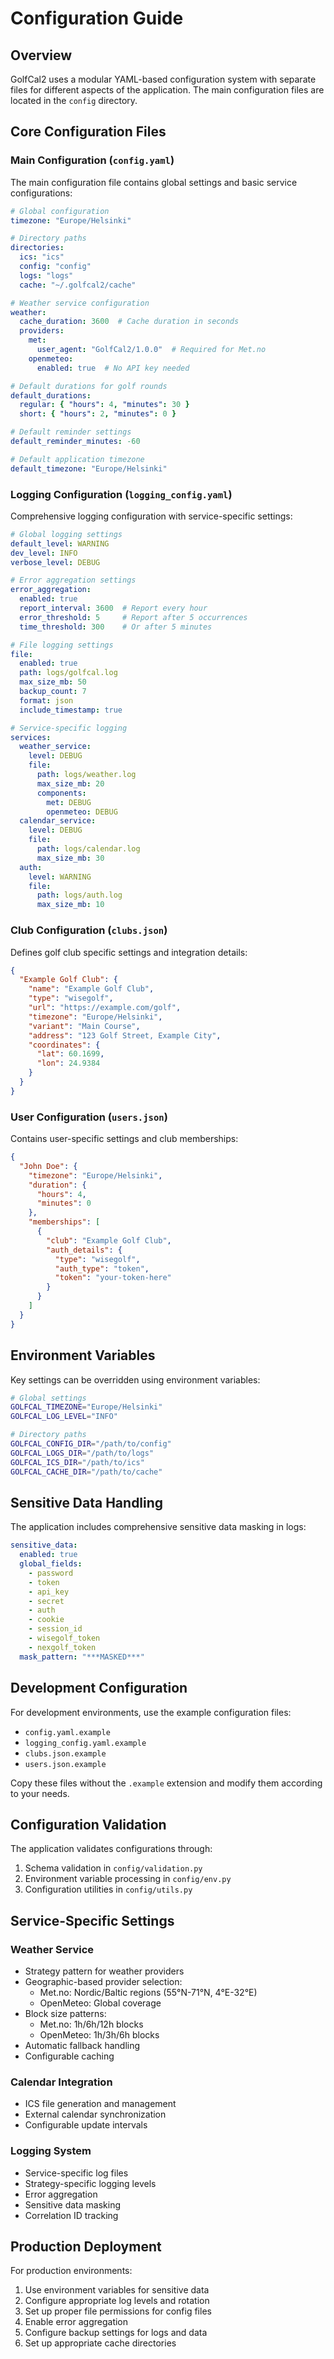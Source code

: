# Configuration Guide

## Overview

GolfCal2 uses a modular YAML-based configuration system with separate files for different aspects of the application. The main configuration files are located in the `config` directory.

## Core Configuration Files

### Main Configuration (`config.yaml`)

The main configuration file contains global settings and basic service configurations:

```yaml
# Global configuration
timezone: "Europe/Helsinki"

# Directory paths
directories:
  ics: "ics"
  config: "config"
  logs: "logs"
  cache: "~/.golfcal2/cache"

# Weather service configuration
weather:
  cache_duration: 3600  # Cache duration in seconds
  providers:
    met:
      user_agent: "GolfCal2/1.0.0"  # Required for Met.no
    openmeteo:
      enabled: true  # No API key needed

# Default durations for golf rounds
default_durations:
  regular: { "hours": 4, "minutes": 30 }
  short: { "hours": 2, "minutes": 0 }

# Default reminder settings
default_reminder_minutes: -60

# Default application timezone
default_timezone: "Europe/Helsinki"
```

### Logging Configuration (`logging_config.yaml`)

Comprehensive logging configuration with service-specific settings:

```yaml
# Global logging settings
default_level: WARNING
dev_level: INFO
verbose_level: DEBUG

# Error aggregation settings
error_aggregation:
  enabled: true
  report_interval: 3600  # Report every hour
  error_threshold: 5     # Report after 5 occurrences
  time_threshold: 300    # Or after 5 minutes

# File logging settings
file:
  enabled: true
  path: logs/golfcal.log
  max_size_mb: 50
  backup_count: 7
  format: json
  include_timestamp: true

# Service-specific logging
services:
  weather_service:
    level: DEBUG
    file:
      path: logs/weather.log
      max_size_mb: 20
      components:
        met: DEBUG
        openmeteo: DEBUG
  calendar_service:
    level: DEBUG
    file:
      path: logs/calendar.log
      max_size_mb: 30
  auth:
    level: WARNING
    file:
      path: logs/auth.log
      max_size_mb: 10
```

### Club Configuration (`clubs.json`)

Defines golf club specific settings and integration details:

```json
{
  "Example Golf Club": {
    "name": "Example Golf Club",
    "type": "wisegolf",
    "url": "https://example.com/golf",
    "timezone": "Europe/Helsinki",
    "variant": "Main Course",
    "address": "123 Golf Street, Example City",
    "coordinates": {
      "lat": 60.1699,
      "lon": 24.9384
    }
  }
}
```

### User Configuration (`users.json`)

Contains user-specific settings and club memberships:

```json
{
  "John Doe": {
    "timezone": "Europe/Helsinki",
    "duration": {
      "hours": 4,
      "minutes": 0
    },
    "memberships": [
      {
        "club": "Example Golf Club",
        "auth_details": {
          "type": "wisegolf",
          "auth_type": "token",
          "token": "your-token-here"
        }
      }
    ]
  }
}
```

## Environment Variables

Key settings can be overridden using environment variables:

```bash
# Global settings
GOLFCAL_TIMEZONE="Europe/Helsinki"
GOLFCAL_LOG_LEVEL="INFO"

# Directory paths
GOLFCAL_CONFIG_DIR="/path/to/config"
GOLFCAL_LOGS_DIR="/path/to/logs"
GOLFCAL_ICS_DIR="/path/to/ics"
GOLFCAL_CACHE_DIR="/path/to/cache"
```

## Sensitive Data Handling

The application includes comprehensive sensitive data masking in logs:

```yaml
sensitive_data:
  enabled: true
  global_fields:
    - password
    - token
    - api_key
    - secret
    - auth
    - cookie
    - session_id
    - wisegolf_token
    - nexgolf_token
  mask_pattern: "***MASKED***"
```

## Development Configuration

For development environments, use the example configuration files:
- `config.yaml.example`
- `logging_config.yaml.example`
- `clubs.json.example`
- `users.json.example`

Copy these files without the `.example` extension and modify them according to your needs.

## Configuration Validation

The application validates configurations through:
1. Schema validation in `config/validation.py`
2. Environment variable processing in `config/env.py`
3. Configuration utilities in `config/utils.py`

## Service-Specific Settings

### Weather Service
- Strategy pattern for weather providers
- Geographic-based provider selection:
  - Met.no: Nordic/Baltic regions (55°N-71°N, 4°E-32°E)
  - OpenMeteo: Global coverage
- Block size patterns:
  - Met.no: 1h/6h/12h blocks
  - OpenMeteo: 1h/3h/6h blocks
- Automatic fallback handling
- Configurable caching

### Calendar Integration
- ICS file generation and management
- External calendar synchronization
- Configurable update intervals

### Logging System
- Service-specific log files
- Strategy-specific logging levels
- Error aggregation
- Sensitive data masking
- Correlation ID tracking

## Production Deployment

For production environments:
1. Use environment variables for sensitive data
2. Configure appropriate log levels and rotation
3. Set up proper file permissions for config files
4. Enable error aggregation
5. Configure backup settings for logs and data
6. Set up appropriate cache directories
``` 